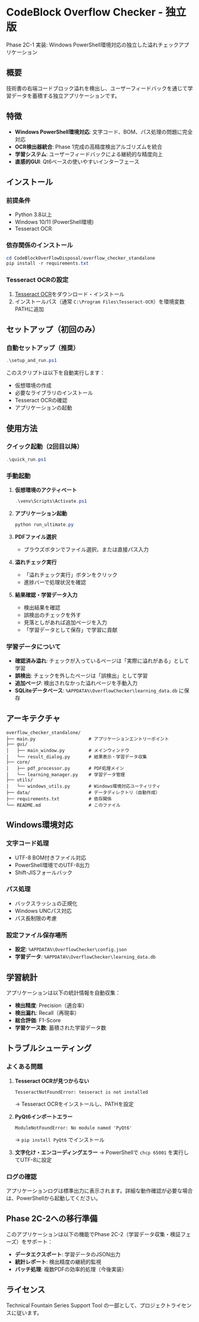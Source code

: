 # CodeBlock Overflow Checker - 独立版

Phase 2C-1 実装: Windows PowerShell環境対応の独立した溢れチェックアプリケーション

## 概要

技術書の右端コードブロック溢れを検出し、ユーザーフィードバックを通じて学習データを蓄積する独立アプリケーションです。

## 特徴

- **Windows PowerShell環境対応**: 文字コード、BOM、パス処理の問題に完全対応
- **OCR検出器統合**: Phase 1完成の高精度検出アルゴリズムを統合
- **学習システム**: ユーザーフィードバックによる継続的な精度向上
- **直感的GUI**: Qt6ベースの使いやすいインターフェース

## インストール

### 前提条件

- Python 3.8以上
- Windows 10/11 (PowerShell環境)
- Tesseract OCR

### 依存関係のインストール

```powershell
cd CodeBlockOverFlowDisposal/overflow_checker_standalone
pip install -r requirements.txt
```

### Tesseract OCRの設定

1. [Tesseract OCR](https://github.com/UB-Mannheim/tesseract/wiki)をダウンロード・インストール
2. インストールパス（通常 `C:\Program Files\Tesseract-OCR`）を環境変数PATHに追加

## セットアップ（初回のみ）

### 自動セットアップ（推奨）

```powershell
.\setup_and_run.ps1
```

このスクリプトは以下を自動実行します：
- 仮想環境の作成
- 必要なライブラリのインストール
- Tesseract OCRの確認
- アプリケーションの起動

## 使用方法

### クイック起動（2回目以降）

```powershell
.\quick_run.ps1
```

### 手動起動

1. **仮想環境のアクティベート**
   ```powershell
   .\venv\Scripts\Activate.ps1
   ```

2. **アプリケーション起動**
   ```powershell
   python run_ultimate.py
   ```

2. **PDFファイル選択**
   - ブラウズボタンでファイル選択、または直接パス入力

3. **溢れチェック実行**
   - 「溢れチェック実行」ボタンをクリック
   - 進捗バーで処理状況を確認

4. **結果確認・学習データ入力**
   - 検出結果を確認
   - 誤検出のチェックを外す
   - 見落としがあれば追加ページを入力
   - 「学習データとして保存」で学習に貢献

### 学習データについて

- **確認済み溢れ**: チェックが入っているページは「実際に溢れがある」として学習
- **誤検出**: チェックを外したページは「誤検出」として学習
- **追加ページ**: 検出されなかった溢れページを手動入力
- **SQLiteデータベース**: `%APPDATA%\OverflowChecker\learning_data.db` に保存

## アーキテクチャ

```
overflow_checker_standalone/
├── main.py                    # アプリケーションエントリーポイント
├── gui/
│   ├── main_window.py         # メインウィンドウ
│   └── result_dialog.py       # 結果表示・学習データ収集
├── core/
│   ├── pdf_processor.py       # PDF処理メイン
│   └── learning_manager.py    # 学習データ管理
├── utils/
│   └── windows_utils.py       # Windows環境対応ユーティリティ
├── data/                      # データディレクトリ（自動作成）
├── requirements.txt           # 依存関係
└── README.md                  # このファイル
```

## Windows環境対応

### 文字コード処理
- UTF-8 BOM付きファイル対応
- PowerShell環境でのUTF-8出力
- Shift-JISフォールバック

### パス処理
- バックスラッシュの正規化
- Windows UNCパス対応
- パス長制限の考慮

### 設定ファイル保存場所
- **設定**: `%APPDATA%\OverflowChecker\config.json`
- **学習データ**: `%APPDATA%\OverflowChecker\learning_data.db`

## 学習統計

アプリケーションは以下の統計情報を自動収集：

- **検出精度**: Precision（適合率）
- **検出漏れ**: Recall（再現率）
- **総合評価**: F1-Score
- **学習ケース数**: 蓄積された学習データ数

## トラブルシューティング

### よくある問題

1. **Tesseract OCRが見つからない**
   ```
   TesseractNotFoundError: tesseract is not installed
   ```
   → Tesseract OCRをインストールし、PATHを設定

2. **PyQt6インポートエラー**
   ```
   ModuleNotFoundError: No module named 'PyQt6'
   ```
   → `pip install PyQt6` でインストール

3. **文字化け・エンコーディングエラー**
   → PowerShellで `chcp 65001` を実行してUTF-8に設定

### ログの確認

アプリケーションログは標準出力に表示されます。詳細な動作確認が必要な場合は、PowerShellから起動してください。

## Phase 2C-2への移行準備

このアプリケーションは以下の機能でPhase 2C-2（学習データ収集・検証フェーズ）をサポート：

- **データエクスポート**: 学習データのJSON出力
- **統計レポート**: 検出精度の継続的監視
- **バッチ処理**: 複数PDFの効率的処理（今後実装）

## ライセンス

Technical Fountain Series Support Tool の一部として、プロジェクトライセンスに従います。